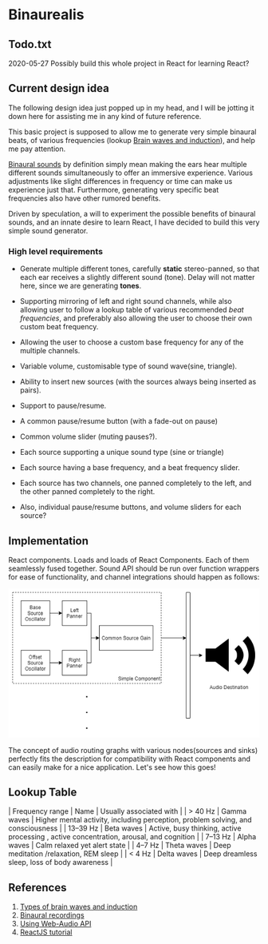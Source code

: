 # Binaurealis

## Todo.txt

2020-05-27 Possibly build this whole project in React for learning React?

## Current design idea

The following design idea just popped up in my head, and I will be jotting it down here for assisting me in any kind of future reference.

This basic project is supposed to allow me to generate very simple binaural beats, of various frequencies (lookup [Brain waves and induction](#references)), and help me pay attention.

[Binaural sounds](#references) by definition simply mean making the ears hear multiple different sounds simultaneously to offer an immersive experience. Various adjustments like slight differences in frequency or time can make us experience just that. Furthermore, generating very specific beat frequencies also have other rumored benefits.

Driven by speculation, a will to experiment the possible benefits of binaural sounds, and an innate desire to learn React, I have decided to build this very simple sound generator.

### High level requirements

- Generate multiple different tones, carefully **static** stereo-panned, so that each ear receives a slightly different sound (tone). Delay will not matter here, since we are generating **tones**.
- Supporting mirroring of left and right sound channels, while also allowing user to follow a lookup table of various recommended _beat frequencies_, and preferably also allowing the user to choose their own custom beat frequency.
- Allowing the user to choose a custom base frequency for any of the multiple channels.
- Variable volume, customisable type of sound wave(sine, triangle).
- Ability to insert new sources (with the sources always being inserted as pairs).
- Support to pause/resume.

- A common pause/resume button (with a fade-out on pause)
- Common volume slider (muting pauses?).
- Each source supporting a unique sound type (sine or triangle)
- Each source having a base frequency, and a beat frequency slider.
- Each source has two channels, one panned completely to the left, and the other panned completely to the right.
- Also, individual pause/resume buttons, and volume sliders for each source?

## Implementation

React components. Loads and loads of React Components. Each of them seamlessly fused together.
Sound API should be run over function wrappers for ease of functionality, and channel integrations should happen as follows:

![The audio graph implementation](./audioGraph.png)

The concept of audio routing graphs with various nodes(sources and sinks) perfectly fits the description for compatibility with React components and can easily make for a nice application. Let's see how this goes!

## Lookup Table

| Frequency range | Name | Usually associated with |
| > 40 Hz | Gamma waves | Higher mental activity, including perception, problem solving, and consciousness |
| 13–39 Hz | Beta waves | Active, busy thinking, active processing , active concentration, arousal, and cognition |
| 7–13 Hz | Alpha waves | Calm relaxed yet alert state |
| 4–7 Hz | Theta waves | Deep meditation /relaxation, REM sleep |
| < 4 Hz | Delta waves | Deep dreamless sleep, loss of body awareness |

## References

1. [Types of brain waves and induction](https://itsusync.com/different-types-of-brain-waves-delta-theta-alpha-beta-gamma-ezp-9)
2. [Binaural recordings](https://en.wikipedia.org/wiki/Binaural_recording)
3. [Using Web-Audio API](https://developer.mozilla.org/en-US/docs/Web/API/Web_Audio_API/Using_Web_Audio_API)
4. [ReactJS tutorial](https://reactjs.org/tutorial/tutorial.html)
